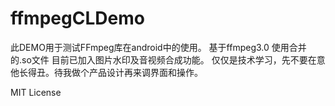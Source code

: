 # ffmpegCLDemo
此DEMO用于测试FFmpeg库在android中的使用。
基于ffmpeg3.0
使用合并的.so文件
目前已加入图片水印及音视频合成功能。
仅仅是技术学习，先不要在意他长得丑。待我做个产品设计再来调界面和操作。

MIT License

